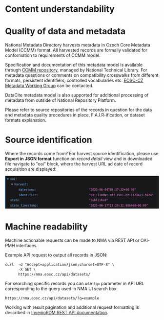 
# Content understandability

# Quality of data and metadata

National Metadata Directory harvests metadata in Czech Core Metadata Model (CCMM) format. All harvested records are formally validated for conformation to requirements of CCMM model.

Specification and documentation of this metadata model is available through [CCMM repository](https://github.com/techlib/CCMM), managed by National Technical Library. For metadata questions or comments on compatibility crosswalks from different formats, persistent identifiers, controlled vocabularies etc. [EOSC-CZ Metadata Working Group](https://www.eosc.cz/en/working-groups/metadata) can be contacted.

DataCite metadata model is also supported for additional processing of metadata from outside of National Repository Platform.

Please refer to source repositories of the records in question for the data and metadata quality procedures in place, F.A.I.R-ification, or dataset formats explanation.

# Source identification

Where the records come from? For harvest source identification, please use **Export in JSON format** function on *record detail* view and in downloaded file navigate to "oai" block, where the harvest URL ad date of record acquisition are displayed:
   
![Export JSON - OAI source](../images/export_json_oai.png "Export JSON - OAI source")

# Machine readability

Machine actionable requests can be made to NMA via REST API or OAI-PMH interfaces.

Example API request to output all records in JSON:
```
curl  -d "Accept=application/json;charset=UTF-8" \
      -X GET \
      https://nma.eosc.cz/api/datasets/
```

For searching specific records you can use ```?q=``` parameter in API URL corresponding to the query used in NMA UI search box:
```
https://nma.eosc.cz/api/datasets/?q=example
```

Working with result pagination and additional request formatting is described in [InvenioRDM REST API documentation](https://inveniordm.docs.cern.ch/reference/rest_api_drafts_records/).
